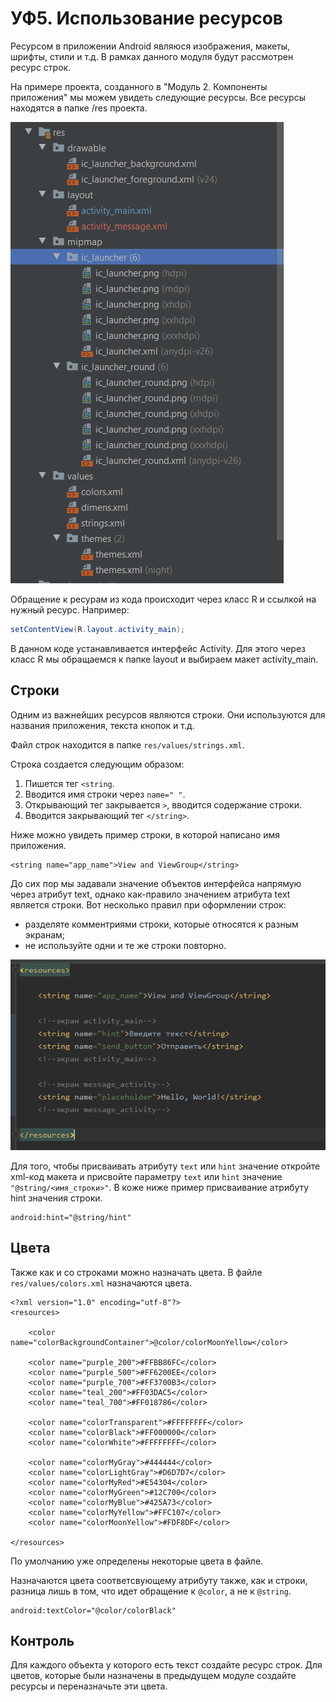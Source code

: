 # УФ5. Использование ресурсов

Ресурсом в приложении Android являюся изображения, макеты, шрифты, стили и т.д. В рамках данного модуля будут рассмотрен ресурс строк.

На примере проекта, созданного в "Модуль 2. Компоненты приложения" мы можем увидеть следующие ресурсы. Все ресурсы находятся в папке /res проекта.

![&#x420;&#x438;&#x441;. 1. &#x420;&#x435;&#x441;&#x443;&#x440;&#x441;&#x44B; &#x43F;&#x440;&#x43E;&#x435;&#x43A;&#x442;&#x430;](../../.gitbook/assets/image%20%2826%29.png)

Обращение к ресурам из кода происходит через класс R и ссылкой на нужный ресурс. Например:

```java
setContentView(R.layout.activity_main);
```

В данном коде устанавливается интерфейс Activity. Для этого через класс R мы обращаемся к папке layout и выбираем макет activity\_main.

## Строки

Одним из важнейших ресурсов являются строки. Они используются для названия приложения, текста кнопок и т.д.

Файл строк находится в папке `res/values/strings.xml`.

Строка создается следующим образом:

1. Пишется тег `<string`.
2. Вводится имя строки через `name=" "`.
3. Открывающий тег закрывается `>`, вводится содержание строки.
4. Вводится закрывающий тег `</string>`.

Ниже можно увидеть пример строки, в которой написано имя приложения.

```markup
<string name="app_name">View and ViewGroup</string>
```

До сих пор мы задавали значение объектов интерфейса напрямую через атрибут text, однако как-правило значением атрибута text является строки. Вот несколько правил при оформлении строк:

* разделяте комментриями строки, которые относятся к разным экранам;
* не используйте одни и те же строки повторно.

![&#x420;&#x438;&#x441;. 2. &#x41E;&#x431;&#x44A;&#x44F;&#x432;&#x43B;&#x435;&#x43D;&#x438;&#x435; &#x441;&#x442;&#x440;&#x43E;&#x43A;](../../.gitbook/assets/image%20%2824%29.png)

Для того, чтобы присваивать атрибуту `text` или `hint` значение откройте xml-код макета и присвойте параметру `text` или `hint` значение `"@string/<имя_строки>"`. В коже ниже пример присваивание атрибуту hint значения строки.

```markup
android:hint="@string/hint"
```

## Цвета

Также как и со строками можно назначать цвета. В файле `res/values/colors.xml` назначаются цвета.

```markup
<?xml version="1.0" encoding="utf-8"?>
<resources>

    <color name="colorBackgroundContainer">@color/colorMoonYellow</color>

    <color name="purple_200">#FFBB86FC</color>
    <color name="purple_500">#FF6200EE</color>
    <color name="purple_700">#FF3700B3</color>
    <color name="teal_200">#FF03DAC5</color>
    <color name="teal_700">#FF018786</color>

    <color name="colorTransparent">#FFFFFFFF</color>
    <color name="colorBlack">#FF000000</color>
    <color name="colorWhite">#FFFFFFFF</color>

    <color name="colorMyGray">#444444</color>
    <color name="colorLightGray">#D6D7D7</color>
    <color name="colorMyRed">#E54304</color>
    <color name="colorMyGreen">#12C700</color>
    <color name="colorMyBlue">#425A73</color>
    <color name="colorMyYellow">#FFC107</color>
    <color name="colorMoonYellow">#FDF8DF</color>

</resources>
```

По умолчанию уже определены некоторые цвета в файле.

Назначаются цвета соответсвующему атрибуту также, как и строки, разница лишь в том, что идет обращение к `@color`, а не к `@string`.

```markup
android:textColor="@color/colorBlack"
```

## Контроль

Для каждого объекта у которого есть текст создайте ресурс строк. Для цветов, которые были назначены в предыдущем модуле создайте ресурсы и переназначьте эти цвета.


